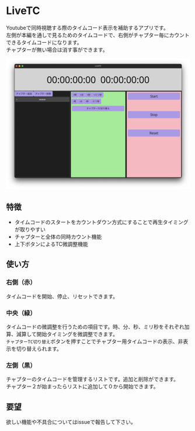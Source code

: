 # LiveTC
Youtubeで同時視聴する際のタイムコード表示を補助するアプリです。  
左側が本編を通しで見るためのタイムコードで、右側がチャプター毎にカウントできるタイムコードになります。  
チャプターが無い場合は消す事ができます。

![](.github/assets/images/main.png)

## 特徴
- タイムコードのスタートをカウントダウン方式にすることで再生タイミングが取りやすい
- チャプターと全体の同時カウント機能
- 上下ボタンによるTC微調整機能

## 使い方
### 右側（赤）
タイムコードを開始、停止、リセットできます。

### 中央（緑）
タイムコードの微調整を行うための項目です。時、分、秒、ミリ秒をそれぞれ加算、減算して開始タイミングを微調整できます。  
`チャプターTC切り替え`ボタンを押すことでチャプター用タイムコードの表示、非表示を切り替えられます。  

### 左側（黒）
チャプターのタイムコードを管理するリストです。追加と削除ができます。  
チャプター２が始まったらリストに追加して０から開始できます。

## 要望
欲しい機能や不具合についてはissueで報告して下さい。
